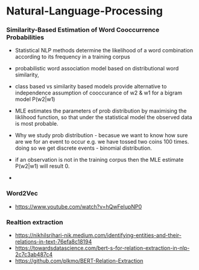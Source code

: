 # Natural-Language-Processing

### Similarity-Based Estimation of Word Cooccurrence Probabilities 
- Statistical NLP
methods determine the likelihood of a word combination according to its
frequency in a training corpus
- probabilistic word association model based on distributional word similarity,
- class based vs similarity based models provide alternative to independence assumption of cooccurance of w2 & w1 for a bigram model P(w2|w1)
- MLE estimates the parameters of prob distribution by maximising the liklihood function, so that under the statistical model the observed data is most probable.
- Why we study prob distribution - becasue we want to know how sure are we for an event to occur
e.g. we have tossed two coins 100 times. doing so we get discrete events - binomial distribution.

- if an observation is not in the training corpus then the MLE estimate P(w2|w1) will result 0.
- 
### Word2Vec
- https://www.youtube.com/watch?v=hQwFeIupNP0

### Realtion extraction
 - https://nikhilsrihari-nik.medium.com/identifying-entities-and-their-relations-in-text-76efa8c18194
 - https://towardsdatascience.com/bert-s-for-relation-extraction-in-nlp-2c7c3ab487c4
 - https://github.com/plkmo/BERT-Relation-Extraction

